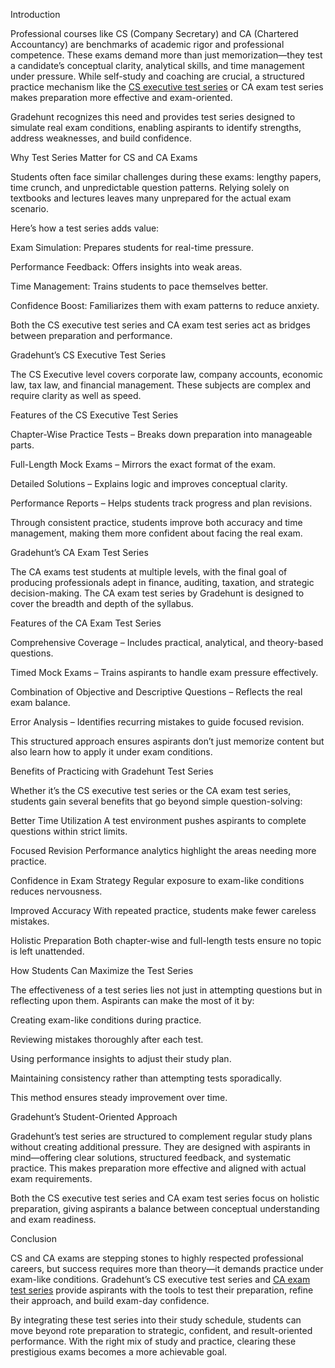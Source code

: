 Introduction

Professional courses like CS (Company Secretary) and CA (Chartered Accountancy) are benchmarks of academic rigor and professional competence. 
These exams demand more than just memorization—they test a candidate’s conceptual clarity, analytical skills, and time management under pressure.
While self-study and coaching are crucial, a structured practice mechanism like the [CS executive test series](https://gradehunt.com/course/cs-test-series) or CA exam test series makes preparation
more effective and exam-oriented.

Gradehunt recognizes this need and provides test series designed to simulate real exam conditions, enabling aspirants to identify strengths, address weaknesses, and build confidence.

Why Test Series Matter for CS and CA Exams

Students often face similar challenges during these exams: lengthy papers, time crunch, and unpredictable question patterns. Relying solely on textbooks and lectures leaves many unprepared for the actual exam scenario.

Here’s how a test series adds value:

Exam Simulation: Prepares students for real-time pressure.

Performance Feedback: Offers insights into weak areas.

Time Management: Trains students to pace themselves better.

Confidence Boost: Familiarizes them with exam patterns to reduce anxiety.

Both the CS executive test series and CA exam test series act as bridges between preparation and performance.

Gradehunt’s CS Executive Test Series

The CS Executive level covers corporate law, company accounts, economic law, tax law, and financial management. These subjects are complex and require clarity as well as speed.

Features of the CS Executive Test Series

Chapter-Wise Practice Tests – Breaks down preparation into manageable parts.

Full-Length Mock Exams – Mirrors the exact format of the exam.

Detailed Solutions – Explains logic and improves conceptual clarity.

Performance Reports – Helps students track progress and plan revisions.

Through consistent practice, students improve both accuracy and time management, making them more confident about facing the real exam.

Gradehunt’s CA Exam Test Series

The CA exams test students at multiple levels, with the final goal of producing professionals adept in finance, auditing, taxation, and strategic decision-making. The CA exam test series by Gradehunt is designed to cover the breadth and depth of the syllabus.

Features of the CA Exam Test Series

Comprehensive Coverage – Includes practical, analytical, and theory-based questions.

Timed Mock Exams – Trains aspirants to handle exam pressure effectively.

Combination of Objective and Descriptive Questions – Reflects the real exam balance.

Error Analysis – Identifies recurring mistakes to guide focused revision.

This structured approach ensures aspirants don’t just memorize content but also learn how to apply it under exam conditions.

Benefits of Practicing with Gradehunt Test Series

Whether it’s the CS executive test series or the CA exam test series, students gain several benefits that go beyond simple question-solving:

Better Time Utilization
A test environment pushes aspirants to complete questions within strict limits.

Focused Revision
Performance analytics highlight the areas needing more practice.

Confidence in Exam Strategy
Regular exposure to exam-like conditions reduces nervousness.

Improved Accuracy
With repeated practice, students make fewer careless mistakes.

Holistic Preparation
Both chapter-wise and full-length tests ensure no topic is left unattended.

How Students Can Maximize the Test Series

The effectiveness of a test series lies not just in attempting questions but in reflecting upon them. Aspirants can make the most of it by:

Creating exam-like conditions during practice.

Reviewing mistakes thoroughly after each test.

Using performance insights to adjust their study plan.

Maintaining consistency rather than attempting tests sporadically.

This method ensures steady improvement over time.

Gradehunt’s Student-Oriented Approach

Gradehunt’s test series are structured to complement regular study plans without creating additional pressure. They are designed with aspirants in mind—offering clear solutions, structured feedback, and systematic practice. This makes preparation more effective and aligned with actual exam requirements.

Both the CS executive test series and CA exam test series focus on holistic preparation, giving aspirants a balance between conceptual understanding and exam readiness.

Conclusion

CS and CA exams are stepping stones to highly respected professional careers, but success requires more than theory—it demands practice
under exam-like conditions. Gradehunt’s CS executive test series and [CA exam test series](https://gradehunt.com/course/ca-test-series) provide aspirants with the tools to test their 
preparation, refine their approach, and build exam-day confidence.

By integrating these test series into their study schedule, students can move beyond rote preparation to strategic, confident, and result-oriented performance. With the right mix of study and practice, clearing these prestigious exams becomes a more achievable goal.
